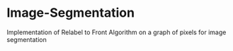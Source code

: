 # Image-Segmentation
Implementation of Relabel to Front Algorithm on a graph of pixels for image segmentation
